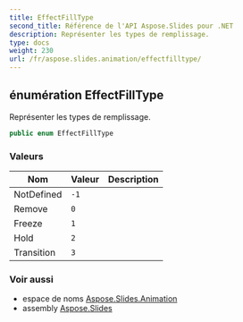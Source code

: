 ```yaml
---
title: EffectFillType
second_title: Référence de l'API Aspose.Slides pour .NET
description: Représenter les types de remplissage.
type: docs
weight: 230
url: /fr/aspose.slides.animation/effectfilltype/
---
```


## énumération EffectFillType

Représenter les types de remplissage.

```csharp
public enum EffectFillType
```

### Valeurs

| Nom | Valeur | Description |
| --- | --- | --- |
| NotDefined | `-1` |  |
| Remove | `0` |  |
| Freeze | `1` |  |
| Hold | `2` |  |
| Transition | `3` |  |

### Voir aussi

* espace de noms [Aspose.Slides.Animation](../../aspose.slides.animation)
* assembly [Aspose.Slides](../../)

<!-- NE PAS MODIFIER : généré par xmldocmd pour Aspose.Slides.dll -->
